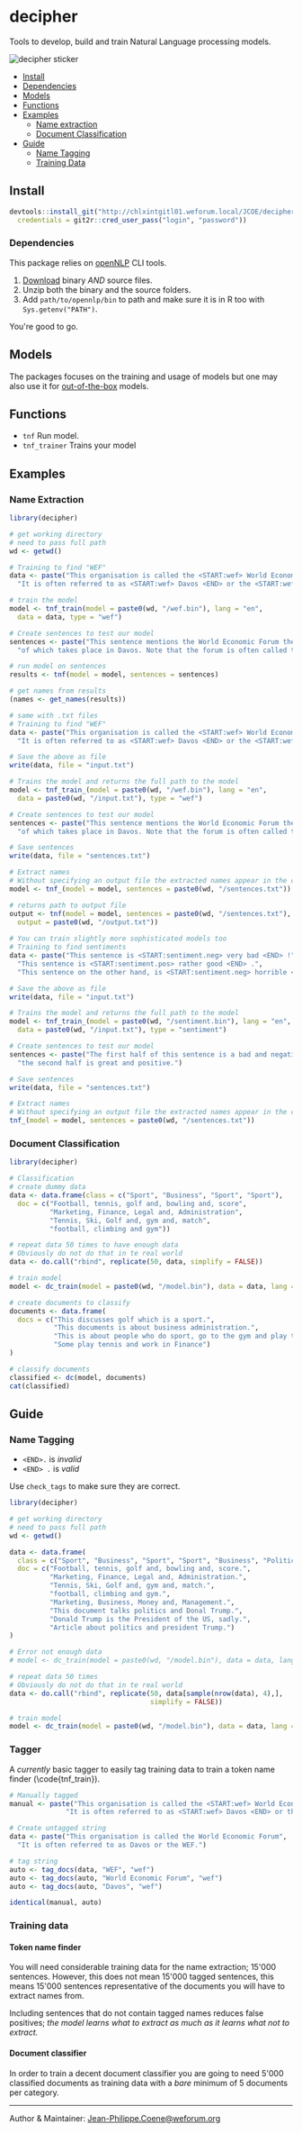 # decipher

Tools to develop, build and train Natural Language processing models.

![decipher sticker](decipher_sticker.png)

* [Install](#install)
* [Dependencies](#dependencies)
* [Models](#models)
* [Functions](#functions)
* [Examples](#examples)
    * [Name extraction](#name-extraction)
    * [Document Classification](#document-classification)
* [Guide](#guide)
    * [Name Tagging](#name-tagging)
    * [Training Data](#training-data)

## Install

```r
devtools::install_git("http://chlxintgitl01.weforum.local/JCOE/decipher",
  credentials = git2r::cred_user_pass("login", "password"))
```

### Dependencies

This package relies on [openNLP](http://opennlp.apache.org/) CLI tools.

1. [Download](http://opennlp.apache.org/download.html) binary *AND* source files.
2. Unzip both the binary and the source folders.
3. Add `path/to/opennlp/bin` to path and make sure it is in R too with `Sys.getenv("PATH")`.

You're good to go.

## Models

The packages focuses on the training and usage of models but one may also use it for [out-of-the-box](http://opennlp.sourceforge.net/models-1.5/) models.

## Functions

* `tnf` Run model.
* `tnf_trainer` Trains your model

## Examples

### Name Extraction

```r
library(decipher)

# get working directory
# need to pass full path
wd <- getwd()

# Training to find "WEF"
data <- paste("This organisation is called the <START:wef> World Economic Forum <END>",
  "It is often referred to as <START:wef> Davos <END> or the <START:wef> WEF <END> .")

# train the model
model <- tnf_train(model = paste0(wd, "/wef.bin"), lang = "en",
  data = data, type = "wef")

# Create sentences to test our model
sentences <- paste("This sentence mentions the World Economic Forum the annual meeting",
  "of which takes place in Davos. Note that the forum is often called the WEF.")

# run model on sentences
results <- tnf(model = model, sentences = sentences)

# get names from results
(names <- get_names(results))

# same with .txt files
# Training to find "WEF"
data <- paste("This organisation is called the <START:wef> World Economic Forum <END>", 
  "It is often referred to as <START:wef> Davos <END> or the <START:wef> WEF <END> .")

# Save the above as file
write(data, file = "input.txt")

# Trains the model and returns the full path to the model
model <- tnf_train_(model = paste0(wd, "/wef.bin"), lang = "en",
  data = paste0(wd, "/input.txt"), type = "wef")

# Create sentences to test our model
sentences <- paste("This sentence mentions the World Economic Forum the annual meeting",
  "of which takes place in Davos. Note that the forum is often called the WEF.")

# Save sentences
write(data, file = "sentences.txt")

# Extract names
# Without specifying an output file the extracted names appear in the console
model <- tnf_(model = model, sentences = paste0(wd, "/sentences.txt"))

# returns path to output file
output <- tnf(model = model, sentences = paste0(wd, "/sentences.txt"),
  output = paste0(wd, "/output.txt"))
  
# You can train slightly more sophisticated models too
# Training to find sentiments
data <- paste("This sentence is <START:sentiment.neg> very bad <END> !",
  "This sentence is <START:sentiment.pos> rather good <END> .",
  "This sentence on the other hand, is <START:sentiment.neg> horrible <END> .")

# Save the above as file
write(data, file = "input.txt")

# Trains the model and returns the full path to the model
model <- tnf_train_(model = paste0(wd, "/sentiment.bin"), lang = "en",
  data = paste0(wd, "/input.txt"), type = "sentiment")

# Create sentences to test our model
sentences <- paste("The first half of this sentence is a bad and negative while",
  "the second half is great and positive.")

# Save sentences
write(data, file = "sentences.txt")

# Extract names
# Without specifying an output file the extracted names appear in the console
tnf_(model = model, sentences = paste0(wd, "/sentences.txt"))
```

### Document Classification

```r
library(decipher)

# Classification
# create dummy data
data <- data.frame(class = c("Sport", "Business", "Sport", "Sport"),
  doc = c("Football, tennis, golf and, bowling and, score",
          "Marketing, Finance, Legal and, Administration",
          "Tennis, Ski, Golf and, gym and, match",
          "football, climbing and gym"))

# repeat data 50 times to have enough data
# Obviously do not do that in te real world
data <- do.call("rbind", replicate(50, data, simplify = FALSE))

# train model
model <- dc_train(model = paste0(wd, "/model.bin"), data = data, lang = "en")

# create documents to classify
documents <- data.frame(
  docs = c("This discusses golf which is a sport.",
           "This documents is about business administration.",
           "This is about people who do sport, go to the gym and play tennis.",
           "Some play tennis and work in Finance")
)

# classify documents
classified <- dc(model, documents)
cat(classified)
```

## Guide

### Name Tagging

* `<END>.` is *invalid*
* `<END> .` is *valid*

Use `check_tags` to make sure they are correct.

```r
library(decipher)

# get working directory
# need to pass full path
wd <- getwd()

data <- data.frame(
  class = c("Sport", "Business", "Sport", "Sport", "Business", "Politics", "Politics", "Politics"),
  doc = c("Football, tennis, golf and, bowling and, score.",
          "Marketing, Finance, Legal and, Administration.",
          "Tennis, Ski, Golf and, gym and, match.",
          "football, climbing and gym.",
          "Marketing, Business, Money and, Management.",
          "This document talks politics and Donal Trump.",
          "Donald Trump is the President of the US, sadly.",
          "Article about politics and president Trump.")
)

# Error not enough data
# model <- dc_train(model = paste0(wd, "/model.bin"), data = data, lang = "en")

# repeat data 50 times
# Obviously do not do that in te real world
data <- do.call("rbind", replicate(50, data[sample(nrow(data), 4),],
                                   simplify = FALSE))

# train model
model <- dc_train(model = paste0(wd, "/model.bin"), data = data, lang = "en")
```

### Tagger

A *currently* basic tagger to easily tag training data to train a token name finder (\code{tnf_train}).

```r
# Manually tagged
manual <- paste("This organisation is called the <START:wef> World Economic Forum <END>",
              "It is often referred to as <START:wef> Davos <END> or the <START:wef> WEF <END> .")

# Create untagged string              
data <- paste("This organisation is called the World Economic Forum",
  "It is often referred to as Davos or the WEF.")

# tag string
auto <- tag_docs(data, "WEF", "wef")
auto <- tag_docs(auto, "World Economic Forum", "wef")
auto <- tag_docs(auto, "Davos", "wef")

identical(manual, auto)
```

### Training data

#### Token name finder

You will need considerable training data for the name extraction; 15'000 sentences. However, this does not mean 15'000 tagged sentences, this means 15'000 sentences representative of the documents you will have to extract names from.

Including sentences that do not contain tagged names reduces false positives; *the model learns what to extract as much as it learns what not to extract.*

#### Document classifier

In order to train a decent document classifier you are going to need 5'000 classified documents as training data with a *bare* minimum of 5 documents per category.

-------------------------------------

Author & Maintainer: <Jean-Philippe.Coene@weforum.org>
